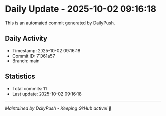# Daily Update - 2025-10-02 09:16:18

This is an automated commit generated by DailyPush.

## Daily Activity
- Timestamp: 2025-10-02 09:16:18
- Commit ID: 71061a57
- Branch: main

## Statistics
- Total commits: 11
- Last update: 2025-10-02 09:16:18

---
*Maintained by DailyPush - Keeping GitHub active! 🚀*
